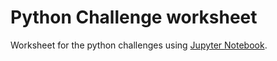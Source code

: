 # Python Challenge worksheet

Worksheet for the python challenges using [Jupyter Notebook](http://jupyter.org).